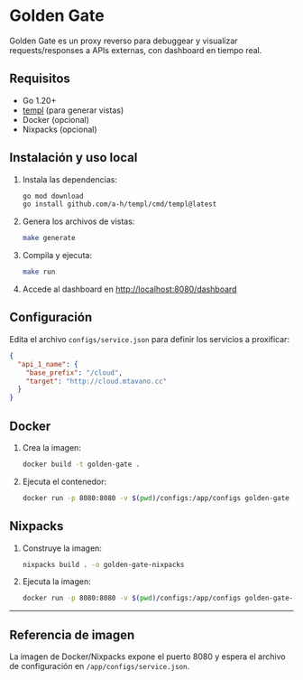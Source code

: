 # Golden Gate

Golden Gate es un proxy reverso para debuggear y visualizar requests/responses a APIs externas, con dashboard en tiempo real.

## Requisitos
- Go 1.20+
- [templ](https://templ.guide/) (para generar vistas)
- Docker (opcional)
- Nixpacks (opcional)

## Instalación y uso local

1. Instala las dependencias:
   ```sh
   go mod download
   go install github.com/a-h/templ/cmd/templ@latest
   ```

2. Genera los archivos de vistas:
   ```sh
   make generate
   ```

3. Compila y ejecuta:
   ```sh
   make run
   ```

4. Accede al dashboard en [http://localhost:8080/dashboard](http://localhost:8080/dashboard)

## Configuración

Edita el archivo `configs/service.json` para definir los servicios a proxificar:

```json
{
  "api_1_name": {
    "base_prefix": "/cloud",
    "target": "http://cloud.mtavano.cc"
  }
}
```

## Docker

1. Crea la imagen:
   ```sh
   docker build -t golden-gate .
   ```

2. Ejecuta el contenedor:
   ```sh
   docker run -p 8080:8080 -v $(pwd)/configs:/app/configs golden-gate
   ```

## Nixpacks

1. Construye la imagen:
   ```sh
   nixpacks build . -o golden-gate-nixpacks
   ```

2. Ejecuta la imagen:
   ```sh
   docker run -p 8080:8080 -v $(pwd)/configs:/app/configs golden-gate-nixpacks
   ```

---

## Referencia de imagen

La imagen de Docker/Nixpacks expone el puerto 8080 y espera el archivo de configuración en `/app/configs/service.json`. 